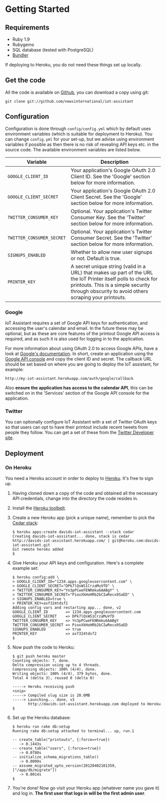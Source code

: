 # Getting Started

## Requirements

 - Ruby 1.9
 - Rubygems
 - SQL database (tested with PostgreSQL)
 - [Bundler](http://gembundler.com/)

If deploying to Heroku, you do not need these things set up locally.

## Get the code

All the code is available on [Github][], you can download a copy using git:

    git clone git://github.com/newsinternational/iot-assistant

## Configuration

Configuration is done through `config/config.yml` which by default uses
environment variables (which is suitable for deployment to Heroku). You can
change `config.yml` for your set-up, but we advise using environment variables
if possible as then there is no risk of revealing API keys etc. in the source
code. The available environment variables are listed below.

<table class="table table-bordered table-striped">
  <thead>
    <tr>
      <th>Variable</th>
      <th>Description</th>
    </tr>
  </thead>

  <tbody>
    <tr>
      <td><code>GOOGLE_CLIENT_ID</code></td>
      <td>Your application's Google OAuth 2.0 Client ID. See the 'Google'
      section below for more information.</td>
    </tr>
    <tr>
      <td><code>GOOGLE_CLIENT_SECRET</code></td>
      <td>Your application's Google OAuth 2.0 Client Secret. See the 'Google'
      section below for more information.</td>
    </tr>
    <tr>
      <td><code>TWITTER_CONSUMER_KEY</code></td>
      <td>Optional. Your application's Twitter Consumer Key. See the 'Twitter'
      section below for more information.</td>
    </tr>
    <tr>
      <td><code>TWITTER_CONSUMER_SECRET</code></td>
      <td>Optional. Your application's Twitter Consumer Secret. See the
      'Twitter' section below for more information.</td>
    </tr>
    <tr>
      <td><code>SIGNUPS_ENABLED</code></td>
      <td>Whether to allow new user signups or not. Default is true.</td>
    </tr>
    <tr>
      <td><code>PRINTER_KEY</code></td>
      <td>A secret unique string (valid in a URL) that makes up part of the URL
      the IoT Printer itself polls to check for printouts. This is a simple
      security through obscurity to avoid others scraping your printouts.</td>
    </tr>
  </tbody>
</table>

### Google

IoT Assistant requires a set of Google API keys for authentication, and
accessing the user's calendar and email. In the future these may be optional,
but as these are core features of the printout Google API access is required,
and as such it is also used for logging in to the application.

For more information about using OAuth 2.0 to access Google APIs, have a look
at [Google's documentation][google oauth]. In short, create an application
using the [Google API console][google console] and copy the client ID and secret. The callback
URL should be set based on where you are going to deploy the IoT assistant, for
example:

    http://my-iot-assistant.herokuapp.com/auth/google/callback

Also **ensure the application has access to the calendar API**, this can be
switched on in the 'Services' section of the Google API console for the
application.

### Twitter

You can optionally configure IoT Assistant with a set of Twitter OAuth keys
so that users can opt to have their printout include recent tweets from people
they follow. You can get a set of these from the [Twitter Developer site][twitter].

## Deployment

### On Heroku

You need a Heroku account in order to deploy to [Heroku](http://heroku.com).
It's free to sign up.

1. Having cloned down a copy of the code and obtained all the necessary 
   API credentials, change into the directory the code resides in.

2. Install the [Heroku toolbelt](https://toolbelt.heroku.com/).

3. Create a new Heroku app (pick a unique name), remember to pick the [Cedar
   stack](http://devcenter.heroku.com/articles/cedar):

       $ heroku apps:create davids-iot-assistant --stack cedar
       Creating davids-iot-assistant... done, stack is cedar
       http://davids-iot-assistant.herokuapp.com/ | git@heroku.com:davids-iot-assistant.git
       Git remote heroku added
       $ 

4. Give Heroku your API keys and configuration. Here's a complete example set:

       $ heroku config:add \
       > GOOGLE_CLIENT_ID="1234.apps.googleusercontent.com" \
       > GOOGLE_CLIENT_SECRET="DPk7lQsWS1CrzaMuVfD" \
       > TWITTER_CONSUMER_KEY="Yn3pPCweFENRmku6AABgY" \
       > TWITTER_CONSUMER_SECRET="PioxXkHoHRb2bCIwRecx0SaED" \
       > SIGNUPS_ENABLED=true \
       > PRINTER_KEY=asf324tdsf2
       Adding config vars and restarting app... done, v2
       GOOGLE_CLIENT_ID        => 1234.apps.googleusercontent.com
       GOOGLE_CLIENT_SECRET    => DPk7lQsWS1CrzaMuVfD
       TWITTER_CONSUMER_KEY    => Yn3pPCweFENRmku6AABgY
       TWITTER_CONSUMER_SECRET => PioxXkHoHRb2bCIwRecx0SaED
       SIGNUPS_ENABLED         => true
       PRINTER_KEY             => asf324tdsf2
       $  

5. Now push the code to Heroku:

       $ git push heroku master
       Counting objects: 7, done.
       Delta compression using up to 4 threads.
       Compressing objects: 100% (4/4), done.
       Writing objects: 100% (4/4), 379 bytes, done.
       Total 4 (delta 3), reused 0 (delta 0)
       
       -----> Heroku receiving push
       <snip>
       -----> Compiled slug size is 20.6MB
       -----> Launching... done, v3
              http://davids-iot-assistant.herokuapp.com deployed to Heroku
       $

6. Set up the Heroku database:

       $ heroku run rake db:setup
       Running rake db:setup attached to terminal... up, run.1

       -- create_table("printouts", {:force=>true})
          -> 0.1443s
       -- create_table("users", {:force=>true})
          -> 0.0780s
       -- initialize_schema_migrations_table()
          -> 0.0009s
       -- assume_migrated_upto_version(20120402101359, ["/app/db/migrate"])
          -> 0.0014s
       $

7. You're done! Now go visit your Heroku app (whatever name you gave it) and
   log in. **The first user that logs in will be the first admin user**.



[github]: https://github.com/newsinternational/iot-assistant
[google oauth]: https://developers.google.com/accounts/docs/OAuth2
[google console]: https://code.google.com/apis/console/
[twitter]: http://dev.twitter.com/apps

